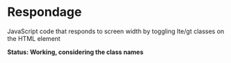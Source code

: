 # Respondage
JavaScript code that responds to screen width by toggling lte/gt classes on the HTML element

__Status: Working, considering the class names__